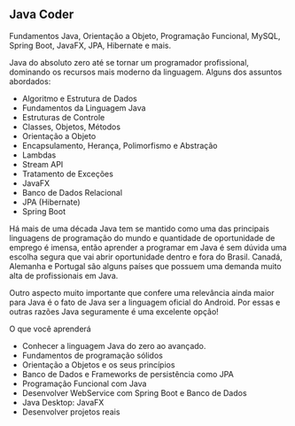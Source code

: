## Java Coder

Fundamentos Java, Orientação a Objeto, Programação Funcional, MySQL, Spring Boot, JavaFX, JPA, Hibernate e mais.

Java do absoluto zero até se tornar um programador profissional, dominando os recursos mais moderno da linguagem. Alguns dos assuntos abordados:

 - Algoritmo e Estrutura de Dados
 - Fundamentos da Linguagem Java
 - Estruturas de Controle
 - Classes, Objetos, Métodos
 - Orientação a Objeto
 - Encapsulamento, Herança, Polimorfismo e Abstração
 - Lambdas
 - Stream API
 - Tratamento de Exceções
 - JavaFX
 - Banco de Dados Relacional
 - JPA (Hibernate)
 - Spring Boot

Há mais de uma década Java tem se mantido como uma das principais linguagens de programação do mundo e quantidade de oportunidade de emprego é imensa, então aprender a programar em Java é sem dúvida uma escolha segura que vai abrir oportunidade dentro e fora do Brasil. Canadá, Alemanha e Portugal são alguns países que possuem uma demanda muito alta de profissionais em Java.

Outro aspecto muito importante que confere uma relevância ainda maior para Java é o fato de Java ser a linguagem oficial do Android. Por essas e outras razões Java seguramente é uma excelente opção!

O que você aprenderá
  - Conhecer a linguagem Java do zero ao avançado.
  - Fundamentos de programação sólidos
  - Orientação a Objetos e os seus princípios
  - Banco de Dados e Frameworks de persistência como JPA
  - Programação Funcional com Java
  - Desenvolver WebService com Spring Boot e Banco de Dados
  - Java Desktop: JavaFX
  - Desenvolver projetos reais
